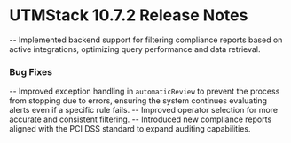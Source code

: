 # UTMStack 10.7.2 Release Notes
-- Implemented backend support for filtering compliance reports based on active integrations, optimizing query performance and data retrieval.

### Bug Fixes
-- Improved exception handling in `automaticReview` to prevent the process from stopping due to errors, ensuring the system continues evaluating alerts even if a specific rule fails.
-- Improved operator selection for more accurate and consistent filtering.
-- Introduced new compliance reports aligned with the PCI DSS standard to expand auditing capabilities.